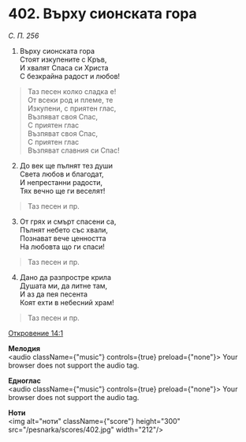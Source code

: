 # 402. Върху сионската гора

_С. П. 256_

1. Върху сионската гора  
Стоят изкупените с Кръв,  
И хвалят Спаса си Христа  
С безкрайна радост и любов!  

> Таз песен колко сладка е!  
> От всеки род и племе, те  
> Изкупени, с приятен глас,  
> Възпяват своя Спас,  
> С приятен глас  
> Възпяват своя Спас,  
> С приятен глас  
> Възпяват славния си Спас!

2. До век ще пълнят тез души  
Света любов и благодат,  
И непрестанни радости,  
Тях вечно ще ги веселят!  

> Таз песен и пр.  

3. От грях и смърт спасени са,  
Пълнят небето със хвали,  
Познават вече ценността  
На любовта що ги спаси!  

> Таз песен и пр.  

4. Дано да разпростре крила  
Душата ми, да литне там,  
И аз да пея песента  
Коят ехти в небесний храм!  

> Таз песен и пр.

[Откровение 14:1](http://biblia.bg/index.php?k=66&g=14&s=1)

**Мелодия**  
<audio className={"music"} controls={true} preload={"none"}>
    <source src="/pesnarka/mp3/402.mp3" type="audio/mpeg"/>
    Your browser does not support the audio tag.
</audio>

**Едноглас**  
<audio className={"music"} controls={true} preload={"none"}>
    <source src="/pesnarka/transp/402.mp3" type="audio/mpeg"/>
    Your browser does not support the audio tag.
</audio>

**Ноти**  
<img alt="ноти" className={"score"} height="300" src="/pesnarka/scores/402.jpg" width="212"/>
